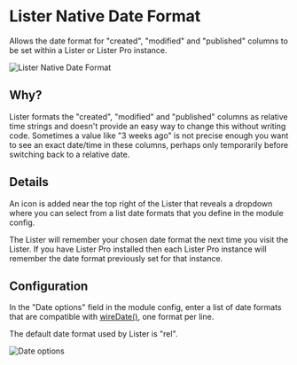 # Lister Native Date Format

Allows the date format for "created", "modified" and "published" columns to be set within a Lister or Lister Pro instance.

![Lister Native Date Format](https://user-images.githubusercontent.com/1538852/149245874-c561f311-e69d-4424-aa43-b7ab93bd5c9d.gif)

## Why?

Lister formats the "created", "modified" and "published" columns as relative time strings and doesn't provide an easy way to change this without writing code. Sometimes a value like "3 weeks ago" is not precise enough you want to see an exact date/time in these columns, perhaps only temporarily before switching back to a relative date.

## Details

An icon is added near the top right of the Lister that reveals a dropdown where you can select from a list date formats that you define in the module config.

The Lister will remember your chosen date format the next time you visit the Lister. If you have Lister Pro installed then each Lister Pro instance will remember the date format previously set for that instance.

## Configuration

In the "Date options" field in the module config, enter a list of date formats that are compatible with [wireDate()](https://processwire.com/api/ref/functions/wire-date/), one format per line.

The default date format used by Lister is "rel".

![Date options](https://user-images.githubusercontent.com/1538852/149245884-9e03e3e8-3f12-4b27-ac9e-a310d9ff266e.png)
